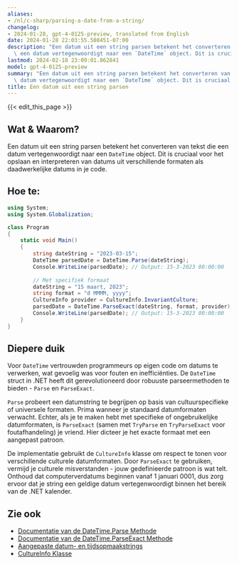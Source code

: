```yaml
---
aliases:
- /nl/c-sharp/parsing-a-date-from-a-string/
changelog:
- 2024-01-28, gpt-4-0125-preview, translated from English
date: 2024-01-28 22:03:55.508451-07:00
description: "Een datum uit een string parsen betekent het converteren van tekst die\
  \ een datum vertegenwoordigt naar een `DateTime` object. Dit is cruciaal voor het\u2026"
lastmod: 2024-02-18 23:09:01.862841
model: gpt-4-0125-preview
summary: "Een datum uit een string parsen betekent het converteren van tekst die een\
  \ datum vertegenwoordigt naar een `DateTime` object. Dit is cruciaal voor het\u2026"
title: Een datum uit een string parsen
---
```


{{< edit_this_page >}}

## Wat & Waarom?
Een datum uit een string parsen betekent het converteren van tekst die een datum vertegenwoordigt naar een `DateTime` object. Dit is cruciaal voor het opslaan en interpreteren van datums uit verschillende formaten als daadwerkelijke datums in je code.

## Hoe te:
```C#
using System;
using System.Globalization;

class Program
{
    static void Main()
    {
        string dateString = "2023-03-15";
        DateTime parsedDate = DateTime.Parse(dateString);
        Console.WriteLine(parsedDate); // Output: 15-3-2023 00:00:00
        
        // Met specifiek formaat
        dateString = "15 maart, 2023";
        string format = "d MMMM, yyyy";
        CultureInfo provider = CultureInfo.InvariantCulture;
        parsedDate = DateTime.ParseExact(dateString, format, provider);
        Console.WriteLine(parsedDate); // Output: 15-3-2023 00:00:00
    }
}
```

## Diepere duik
Voor `DateTime` vertrouwden programmeurs op eigen code om datums te verwerken, wat gevoelig was voor fouten en inefficiënties. De `DateTime` struct in .NET heeft dit gerevolutioneerd door robuuste parseermethoden te bieden - `Parse` en `ParseExact`.

`Parse` probeert een datumstring te begrijpen op basis van cultuurspecifieke of universele formaten. Prima wanneer je standaard datumformaten verwacht. Echter, als je te maken hebt met specifieke of ongebruikelijke datumformaten, is `ParseExact` (samen met `TryParse` en `TryParseExact` voor foutafhandeling) je vriend. Hier dicteer je het exacte formaat met een aangepast patroon.

De implementatie gebruikt de `CultureInfo` klasse om respect te tonen voor verschillende culturele datumformaten. Door `ParseExact` te gebruiken, vermijd je culturele misverstanden - jouw gedefinieerde patroon is wat telt. Onthoud dat computerverdatums beginnen vanaf 1 januari 0001, dus zorg ervoor dat je string een geldige datum vertegenwoordigt binnen het bereik van de .NET kalender.

## Zie ook
- [Documentatie van de DateTime.Parse Methode](https://docs.microsoft.com/nl-nl/dotnet/api/system.datetime.parse)
- [Documentatie van de DateTime.ParseExact Methode](https://docs.microsoft.com/nl-nl/dotnet/api/system.datetime.parseexact)
- [Aangepaste datum- en tijdsopmaakstrings](https://docs.microsoft.com/nl-nl/dotnet/standard/base-types/custom-date-and-time-format-strings)
- [CultureInfo Klasse](https://docs.microsoft.com/nl-nl/dotnet/api/system.globalization.cultureinfo)
